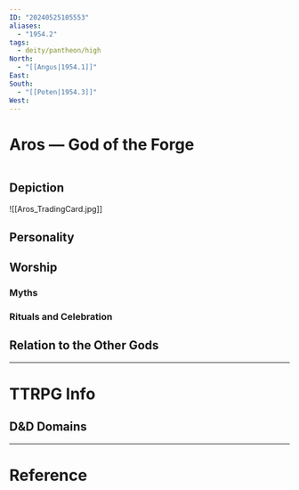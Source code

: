```yaml
---
ID: "20240525105553"
aliases:
  - "1954.2"
tags:
  - deity/pantheon/high
North:
  - "[[Angus|1954.1]]"
East: 
South:
  - "[[Poten|1954.3]]"
West:
---
```

# Aros — God of the Forge

```toc
```

## Depiction

![[Aros_TradingCard.jpg]]

## Personality



## Worship



### Myths



### Rituals and Celebration



## Relation to the Other Gods



---

# TTRPG Info



## D&D Domains

---

# Reference